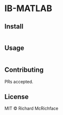 # IB-MATLAB

## Install

```
```

## Usage

```
```

## Contributing

PRs accepted.

## License

MIT © Richard McRichface
